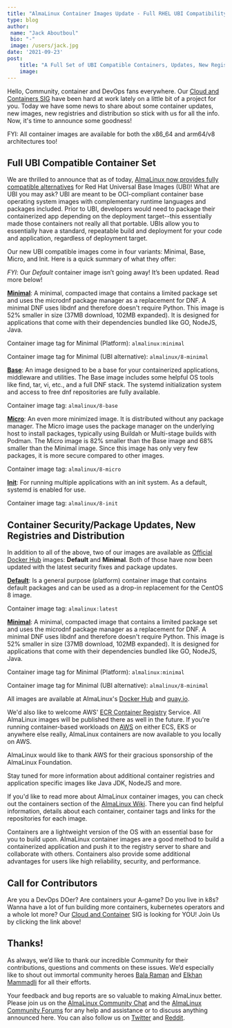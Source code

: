 ```yaml
---
title: "AlmaLinux Container Images Update - Full RHEL UBI Compatibility!"
type: blog
author: 
 name: "Jack Aboutboul"
 bio: "-"
 image: /users/jack.jpg
date: '2021-09-23'
post:
    title: "A Full Set of UBI Compatible Containers, Updates, New Registries and More."
    image: 
---
```


Hello, Community, container and DevOps fans everywhere. Our [Cloud and Containers SIG](https://wiki.almalinux.org/sigs/Cloud.html) have been hard at work lately on a little bit of a project for you. Today we have some news to share about some container updates, new images, new registries and distribution so stick with us for all the info. Now, it's time to announce some goodness!

FYI: All container images are available for both the x86_64 and arm64/v8 architectures too!

## Full UBI Compatible Container Set

We are thrilled to announce that as of today, [AlmaLinux now provides fully compatible alternatives](https://wiki.almalinux.org/containers/docker-images.html) for Red Hat Universal Base Images (UBI)! What are UBI you may ask? UBI are meant to be OCI-compliant container base operating system images with complementary runtime languages and packages included. Prior to UBI, developers would need to package their containerized app depending on the deployment target--this essentially made those containers not really all that portable. UBIs allow you to essentially have a standard, repeatable build and deployment for your code and application, regardless of deployment target.

Our new UBI compatible images come in four variants: Minimal, Base, Micro, and Init. Here is a quick summary of what they offer:

*FYI*: Our *Default* container image isn’t going away! It’s been updated. Read more below!

[**Minimal**](https://wiki.almalinux.org/containers/docker-images.html#almalinux-minimal): A minimal, compacted image that contains a limited package set and uses the microdnf package manager as a replacement for DNF. A minimal DNF uses libdnf and therefore doesn't require Python. This image is 52% smaller in size (37MB download, 102MB expanded). It is designed for applications that come with their dependencies bundled like GO, NodeJS, Java.

Container image tag for Minimal (Platform): `almalinux:minimal`

Container image tag for Minimal (UBI alternative): `almalinux/8-minimal`

[**Base**](https://wiki.almalinux.org/containers/docker-images.html#almalinux-base): An image designed to be a base for your containerized applications, middleware and utilities. The Base image includes some helpful OS tools like find, tar, vi, etc., and a full DNF stack. The systemd initialization system and access to free dnf repositories are fully available.

Container image tag: `almalinux/8-base`

[**Micro**](https://wiki.almalinux.org/containers/docker-images.html#almalinux-micro): An even more minimized image. It is distributed without any package manager. The Micro image uses the package manager on the underlying host to install packages, typically using Buildah or Multi-stage builds with Podman. The Micro image is 82% smaller than the Base image and 68% smaller than the Minimal image. Since this image has only very few packages, it is more secure compared to other images.

Container image tag: `almalinux/8-micro`

[**Init**](https://wiki.almalinux.org/containers/docker-images.html#almalinux-init): For running multiple applications with an init system. As a default, systemd is enabled for use.

Container image tag: `almalinux/8-init`

## Container Security/Package Updates, New Registries and Distribution

In addition to all of the above, two of our images are available as [Official Docker Hub](https://hub.docker.com/_/almalinux) images: **Default** and **Minimal**. Both of those have now been updated with the latest security fixes and package updates.

[**Default**](https://wiki.almalinux.org/containers/docker-images.html#almalinux-default-platform): Is a general purpose (platform) container image that contains default packages and can be used as a drop-in replacement for the CentOS 8 image.

Container image tag: `almalinux:latest`

[**Minimal**](https://wiki.almalinux.org/containers/docker-images.html#almalinux-minimal): A minimal, compacted image that contains a limited package set and uses the microdnf package manager as a replacement for DNF. A minimal DNF uses libdnf and therefore doesn't require Python. This image is 52% smaller in size (37MB download, 102MB expanded). It is designed for applications that come with their dependencies bundled like GO, NodeJS, Java.

Container image tag for Minimal (Platform): `almalinux:minimal`

Container image tag for Minimal (UBI alternative): `almalinux/8-minimal`

All images are available at AlmaLinux's [Docker Hub](https://hub.docker.com/_/almalinux) and [quay.io](https://quay.io/repository/almalinux/almalinux).

We'd also like to welcome AWS' [ECR Container Registry](https://gallery.ecr.aws/?searchTerm=almalinux) Service. All AlmaLinux images will be published there as well in the future. If you're running container-based workloads on [AWS](https://aws.amazon.com/) on either ECS, EKS or anywhere else really, AlmaLinux containers are now available to you locally on AWS.

AlmaLinux would like to thank AWS for their gracious sponsorship of the AlmaLinux Foundation.

Stay tuned for more information about additional container registries and application specific images like Java JDK, NodeJS and more.

If you'd like to read more about AlmaLinux container images, you can check out the containers section of the [AlmaLinux Wiki](https://wiki.almalinux.org/containers/docker-images.html). There you can find helpful information, details about each container, container tags and links for the repositories for each image.

Containers are a lightweight version of the OS with an essential base for you to build upon. AlmaLinux container images are a good method to build a containerized application and push it to the registry server to share and collaborate with others. Containers also provide some additional advantages for users like high reliability, security, and performance.

## Call for Contributors

Are you a DevOps DOer? Are containers your A-game? Do you live in k8s? Wanna have a lot of fun building more containers, kubernetes operators and a whole lot more? Our [Cloud and Container](https://chat.almalinux.org/almalinux/channels/sigvirtcontainer) SIG is looking for YOU! Join Us by clicking the link above!

## Thanks!

As always, we’d like to thank our incredible Community for their contributions, questions and comments on these issues. We’d especially like to shout out immortal community heroes [Bala Raman](https://github.com/srbala) and [Elkhan Mammadli](https://github.com/LKHN) for all their efforts.

Your feedback and bug reports are so valuable to making AlmaLinux better. Please join us on the [AlmaLinux Community Chat](https://chat.almalinux.org/) and the [AlmaLinux Community Forums](https://forums.almalinux.org/) for any help and assistance or to discuss anything announced here. You can also follow us on [Twitter](https://twitter.com/almalinux) and [Reddit](https://reddit.com/r/AlmaLinux).